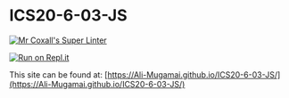 # ICS20-6-03-JS

[![Mr Coxall's Super Linter](https://github.com/Ali-Mugamai/ICS20-6-03-JS/workflows/Mr%20Coxall's%20Super%20Linter/badge.svg)](https://github.com/Ali-Mugamai/ICS20-6-03-JS/actions)

[![Run on Repl.it](https://repl.it/badge/github/Ali-Mugamai/ICS20-6-03-JS)](https://repl.it/github/Ali-Mugamai/ICS20-6-03-JS)

This site can be found at: [https://Ali-Mugamai.github.io/ICS20-6-03-JS/](https://Ali-Mugamai.github.io/ICS20-6-03-JS/)
